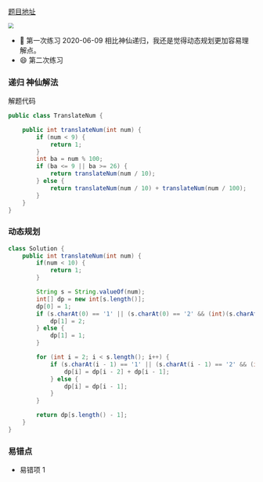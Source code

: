 [题目地址](https://leetcode-cn.com/problems/ba-shu-zi-fan-yi-cheng-zi-fu-chuan-lcof/)

<img src="https://gitee.com/xiaoxiunique/picgo-image/raw/master/test/20200609090132.png" style="zoom: 67%;" />



- :slightly_smiling_face: 第一次练习 2020-06-09 相比神仙递归，我还是觉得动态规划更加容易理解点。
- :smile: 第二次练习



### 递归 神仙解法

解题代码

```java
public class TranslateNum {

    public int translateNum(int num) {
        if (num < 9) {
            return 1;
        }
        int ba = num % 100;
        if (ba <= 9 || ba >= 26) {
            return translateNum(num / 10);
        } else {
            return translateNum(num / 10) + translateNum(num / 100);
        }
    }
}

```



### 动态规划

```Java
class Solution {
    public int translateNum(int num) {
        if(num < 10) {
            return 1;
        }

        String s = String.valueOf(num);
        int[] dp = new int[s.length()];
        dp[0] = 1;
        if (s.charAt(0) == '1' || (s.charAt(0) == '2' && (int)(s.charAt(1) - '0') < 6)) {
            dp[1] = 2;
        } else {
            dp[1] = 1;
        }

        for (int i = 2; i < s.length(); i++) {
            if (s.charAt(i - 1) == '1' || (s.charAt(i - 1) == '2' && (int)(s.charAt(i) - '0') < 6)) {
                dp[i] = dp[i - 2] + dp[i - 1];
            } else {
                dp[i] = dp[i - 1];
            }
        }

        return dp[s.length() - 1];
    }
}
```



### 易错点

- 易错项 1

